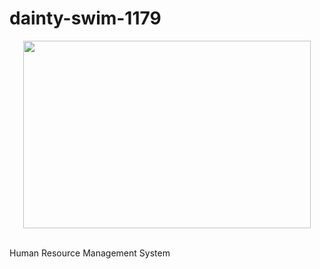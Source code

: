# dainty-swim-1179
<p align="center">
  <img width="460" height="300" src="(https://github.com/aks-samanta/dainty-swim-1179/blob/main/com/hrgiri/images/HR.png)">
</p>
<br>
Human Resource Management System

